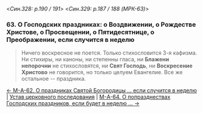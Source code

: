 
<*Син.328: p.190 / 191*>
<*Син.329: p.187 / 188 (МРК-63)*>

### 63. О Господских праздниках: о Воздвижении, о Рождестве Христове, о Просвещении, о Пятидесятнице, о Преображении, если случится в неделю

> Ничего воскресное не поется. Только стихословится 3-я кафизма. 
> Ни стихиры, ни каноны, ни степенны гласа, ни **Блажени непорочни** не стихословятся, 
> ни **Свят Господь**, ни **Воскресение Христово** не говорится, но только 
> целуем Евангелие. Все же остальное -- праздника.

[← М-A-62. О праздниках Святой Богородицы ... если случится в неделю](m_a_062)
| [Устав церковного последования](README.md)
| [М-A-64. О попразднествах Господских праздников, если будет в неделю ... →](m_a_064)
